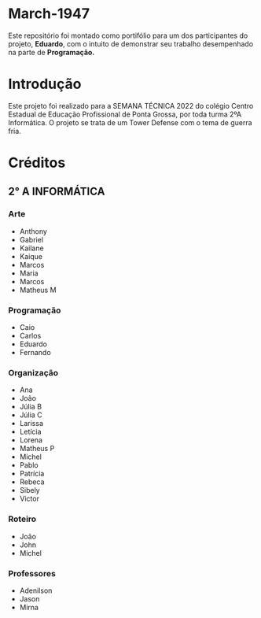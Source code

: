 # March-1947
Este repositório foi montado como portifólio para um dos participantes do projeto, **Eduardo**, com o intuito de demonstrar seu trabalho desempenhado na parte de **Programação.**

# Introdução
Este projeto foi realizado para a SEMANA TÉCNICA 2022 do colégio Centro Estadual de Educação Profissional de Ponta Grossa, por toda turma 2ºA Informática. O projeto se trata de um Tower Defense com o tema de guerra fria. 

# Créditos
 ## 2° A INFORMÁTICA
 ### Arte
 - Anthony
 - Gabriel
 - Kailane
 - Kaique
 - Marcos
 - Maria
 - Marcos
 - Matheus M
 ### Programação
 - Caio
 - Carlos
 - Eduardo
 - Fernando
 ### Organização
 - Ana
 - João
 - Júlia B
 - Júlia C
 - Larissa
 - Letícia
 - Lorena
 - Matheus P
 - Michel
 - Pablo
 - Patrícia
 - Rebeca
 - Sibely
 - Victor
 ### Roteiro
 - João
 - John
 - Michel
 ### Professores
 - Adenilson
 - Jason
 - Mirna
